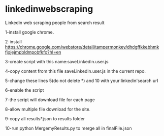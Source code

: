 # linkedinwebscraping

Linkedin web scraping people from search result

1-install google chrome.

2-install https://chrome.google.com/webstore/detail/tampermonkey/dhdgffkkebhmkfjojejmpbldmpobfkfo?hl=en

3-create script with this name:saveLinkedIn.user.js

4-copy content from this file saveLinkedIn.user.js in the current repo.

5-change these lines 5(do not delete *) and 10 with your linkedin'search url

6-enable the script

7-the script will download file for each page

8-allow multiple file download for the site.

9-copy all results*.json to results folder

10-run python MergemyResults.py to merge all in finalFile.json
